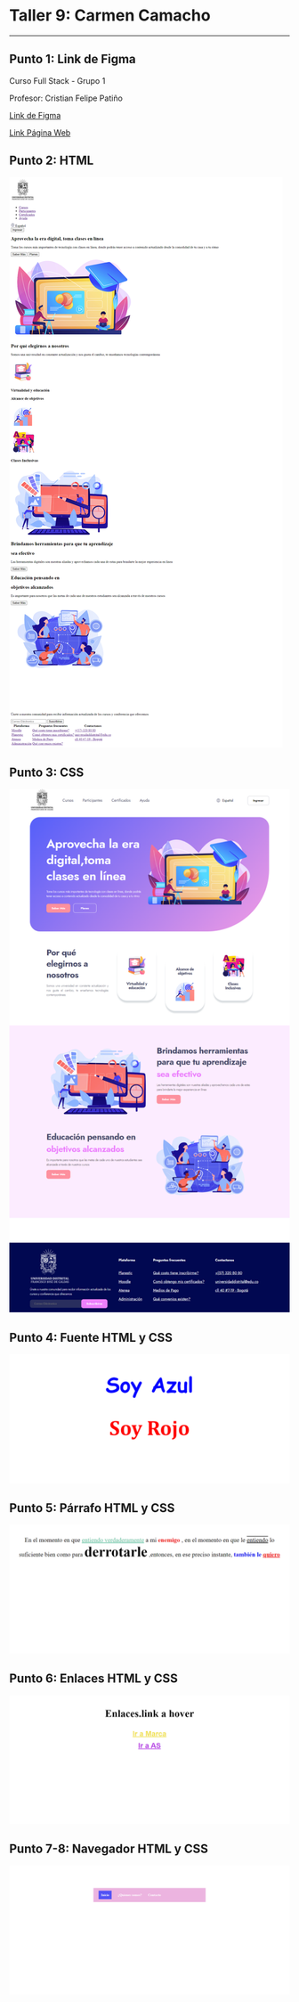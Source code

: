 <h1>Taller 9: Carmen Camacho</h1>
<hr>

<h2>Punto 1: Link de Figma</h2>
<p>Curso Full Stack - Grupo 1<p>
<p>Profesor: Cristian Felipe Patiño<p>

<a href="https://www.figma.com/file/kz9njeScyFchCOZSkeHFJI/Carmen-Camacho?type=design&node-id=0-1&t=9d0NAw3MFqrFQj69-0">Link de Figma</a>

<a href="https://carmencamacho513.github.io/taller-9-full-stack/">Link Página Web</a>

<h2>Punto 2: HTML</h2>
<img src="./public/images/html.png"
alt="html">

<h2>Punto 3: CSS</h2>
<img src="./public/images/css.png" alt="css">

<h2>Punto 4: Fuente HTML y CSS</h2>
<img src="./public/images/Punto-4.png" alt="Punto-4">

<h2>Punto 5: Párrafo HTML y CSS</h2>
<img src="./public/images/Punto-5.png" alt="Punto-5">

<h2>Punto 6: Enlaces HTML y CSS</h2>
<img src="./public/images/Punto-6.png" alt="Punto-6">

<h2>Punto 7-8: Navegador HTML y CSS</h2>
<img src="./public/images/Punto-7-8.png" alt="Punto-7-8">




